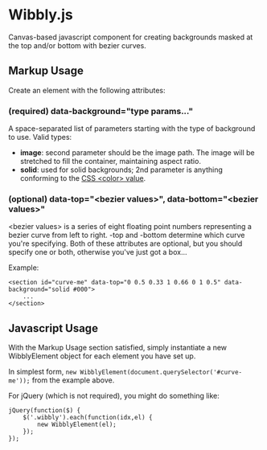 # Wibbly.js

Canvas-based javascript component for creating backgrounds masked at the top and/or bottom with bezier curves.

## Markup Usage

Create an element with the following attributes:

### (required) data-background="type params..."

A space-separated list of parameters starting with the type of background to use. Valid types:

* **image**: second parameter should be the image path. The image will be stretched to fill the container, maintaining aspect ratio.
* **solid**: used for solid backgrounds; 2nd parameter is anything conforming to the [CSS \<color\> value](https://developer.mozilla.org/en-US/docs/Web/CSS/color_value).

### (optional) data-top="\<bezier values\>", data-bottom="\<bezier values\>"

\<bezier values\> is a series of eight floating point numbers representing a bezier curve from left to right. -top and -bottom determine which curve you're specifying. 
Both of these attributes are optional, but you should specify one or both, otherwise you've just got a box...

Example:

	<section id="curve-me" data-top="0 0.5 0.33 1 0.66 0 1 0.5" data-background="solid #000">
		...
	</section>

## Javascript Usage

With the Markup Usage section satisfied, simply instantiate a new WibblyElement object for each element you have set up.

In simplest form, `new WibblyElement(document.querySelector('#curve-me'));` from the example above.

For jQuery (which is not required), you might do something like:

	jQuery(function($) {
		$('.wibbly').each(function(idx,el) {
			new WibblyElement(el);
		});
	});

